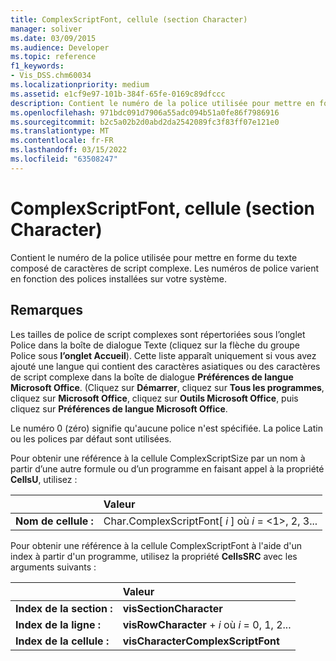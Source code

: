 ```yaml
---
title: ComplexScriptFont, cellule (section Character)
manager: soliver
ms.date: 03/09/2015
ms.audience: Developer
ms.topic: reference
f1_keywords:
- Vis_DSS.chm60034
ms.localizationpriority: medium
ms.assetid: e1cf9e97-101b-384f-65fe-0169c89dfccc
description: Contient le numéro de la police utilisée pour mettre en forme du texte composé de caractères de script complexe. Les numéros de police varient en fonction des polices installées sur votre système.
ms.openlocfilehash: 971bdc091d7906a55adc094b51a0fe86f7986916
ms.sourcegitcommit: b2c5a02b2d0abd2da2542089fc3f83ff07e121e0
ms.translationtype: MT
ms.contentlocale: fr-FR
ms.lasthandoff: 03/15/2022
ms.locfileid: "63508247"
---
```

# <a name="complexscriptfont-cell-character-section"></a>ComplexScriptFont, cellule (section Character)

Contient le numéro de la police utilisée pour mettre en forme du texte composé de caractères de script complexe. Les numéros de police varient en fonction des polices installées sur votre système. 
  
## <a name="remarks"></a>Remarques

Les tailles de police de script complexes  sont répertoriées sous  l’onglet Police dans la boîte de dialogue  Texte (cliquez sur la flèche du groupe Police sous **l’onglet Accueil**). Cette liste apparaît uniquement si vous avez ajouté une langue qui contient des caractères asiatiques ou des caractères de script complexe dans la boîte de dialogue **Préférences de langue Microsoft Office**. (Cliquez sur **Démarrer**, cliquez sur **Tous les programmes**, cliquez sur **Microsoft Office**, cliquez sur **Outils Microsoft Office**, puis cliquez sur **Préférences de langue Microsoft Office**.
  
Le numéro 0 (zéro) signifie qu'aucune police n'est spécifiée. La police Latin ou les polices par défaut sont utilisées.
  
Pour obtenir une référence à la cellule ComplexScriptSize par un nom à partir d’une autre formule ou d’un programme en faisant appel à la propriété **CellsU**, utilisez : 
  
||Valeur |
|:-----|:-----|
|**Nom de cellule :**  <br/> |Char.ComplexScriptFont[ *i*  ] où  *i*  = <1>, 2, 3... |
   
Pour obtenir une référence à la cellule ComplexScriptFont à l'aide d'un index à partir d'un programme, utilisez la propriété **CellsSRC** avec les arguments suivants : 
  
||Valeur |
|:-----|:-----|
|**Index de la section :**  <br/> |**visSectionCharacter** <br/> |
|**Index de la ligne :**  <br/> |**visRowCharacter** +   *i* où *i* = 0, 1, 2... |
|**Index de la cellule :**  <br/> |**visCharacterComplexScriptFont** <br/> |
   

